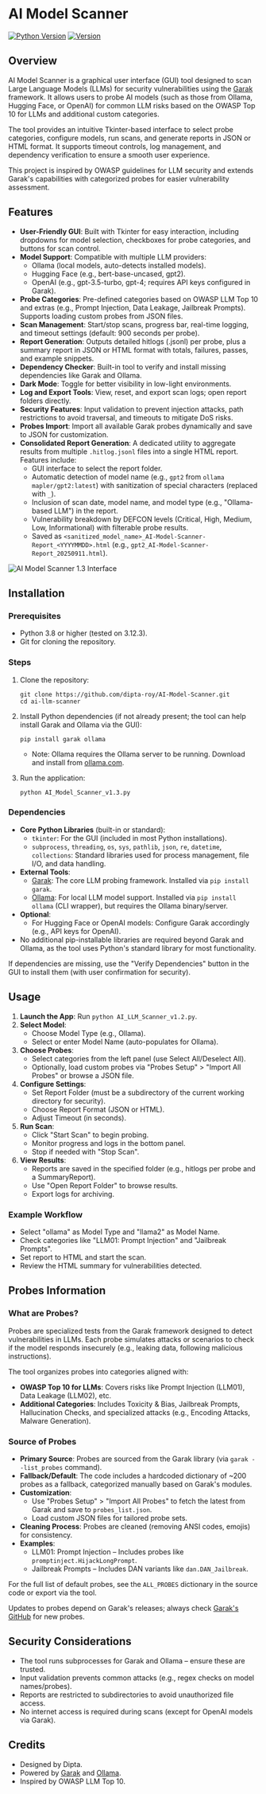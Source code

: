 # AI Model Scanner

[![Python Version](https://img.shields.io/badge/python-3.8%2B-blue)](https://www.python.org/)
[![Version](https://img.shields.io/badge/version-1.3-brightgreen)](https://github.com/dipta-roy/AI-Model-Scanner/releases/tag/v1.3)

## Overview

AI Model Scanner is a graphical user interface (GUI) tool designed to scan Large Language Models (LLMs) for security vulnerabilities using the [Garak](https://github.com/leondz/garak) framework. It allows users to probe AI models (such as those from Ollama, Hugging Face, or OpenAI) for common LLM risks based on the OWASP Top 10 for LLMs and additional custom categories.

The tool provides an intuitive Tkinter-based interface to select probe categories, configure models, run scans, and generate reports in JSON or HTML format. It supports timeout controls, log management, and dependency verification to ensure a smooth user experience.

This project is inspired by OWASP guidelines for LLM security and extends Garak's capabilities with categorized probes for easier vulnerability assessment.

## Features

- **User-Friendly GUI**: Built with Tkinter for easy interaction, including dropdowns for model selection, checkboxes for probe categories, and buttons for scan control.
- **Model Support**: Compatible with multiple LLM providers:
  - Ollama (local models, auto-detects installed models).
  - Hugging Face (e.g., bert-base-uncased, gpt2).
  - OpenAI (e.g., gpt-3.5-turbo, gpt-4; requires API keys configured in Garak).
- **Probe Categories**: Pre-defined categories based on OWASP LLM Top 10 and extras (e.g., Prompt Injection, Data Leakage, Jailbreak Prompts). Supports loading custom probes from JSON files.
- **Scan Management**: Start/stop scans, progress bar, real-time logging, and timeout settings (default: 900 seconds per probe).
- **Report Generation**: Outputs detailed hitlogs (.jsonl) per probe, plus a summary report in JSON or HTML format with totals, failures, passes, and example snippets.
- **Dependency Checker**: Built-in tool to verify and install missing dependencies like Garak and Ollama.
- **Dark Mode**: Toggle for better visibility in low-light environments.
- **Log and Export Tools**: View, reset, and export scan logs; open report folders directly.
- **Security Features**: Input validation to prevent injection attacks, path restrictions to avoid traversal, and timeouts to mitigate DoS risks.
- **Probes Import**: Import all available Garak probes dynamically and save to JSON for customization.
- **Consolidated Report Generation**: A dedicated utility to aggregate results from multiple `.hitlog.jsonl` files into a single HTML report. Features include:
  - GUI interface to select the report folder.
  - Automatic detection of model name (e.g., `gpt2` from `ollama mapler/gpt2:latest`) with sanitization of special characters (replaced with `_`).
  - Inclusion of scan date, model name, and model type (e.g., "Ollama-based LLM") in the report.
  - Vulnerability breakdown by DEFCON levels (Critical, High, Medium, Low, Informational) with filterable probe results.
  - Saved as `<sanitized_model_name>_AI-Model-Scanner-Report_<YYYYMMDD>.html` (e.g., `gpt2_AI-Model-Scanner-Report_20250911.html`).
  
![AI Model Scanner 1.3 Interface](Images/AI_Model_Scanner_Interface.png)

## Installation

### Prerequisites
- Python 3.8 or higher (tested on 3.12.3).
- Git for cloning the repository.

### Steps
1. Clone the repository:
   ```
   git clone https://github.com/dipta-roy/AI-Model-Scanner.git
   cd ai-llm-scanner
   ```

2. Install Python dependencies (if not already present; the tool can help install Garak and Ollama via the GUI):
   ```
   pip install garak ollama
   ```
   - Note: Ollama requires the Ollama server to be running. Download and install from [ollama.com](https://ollama.com/).

3. Run the application:
   ```
   python AI_Model_Scanner_v1.3.py
   ```

### Dependencies
- **Core Python Libraries** (built-in or standard):
  - `tkinter`: For the GUI (included in most Python installations).
  - `subprocess`, `threading`, `os`, `sys`, `pathlib`, `json`, `re`, `datetime`, `collections`: Standard libraries used for process management, file I/O, and data handling.
- **External Tools**:
  - [Garak](https://github.com/leondz/garak): The core LLM probing framework. Installed via `pip install garak`.
  - [Ollama](https://ollama.com/): For local LLM model support. Installed via `pip install ollama` (CLI wrapper), but requires the Ollama binary/server.
- **Optional**:
  - For Hugging Face or OpenAI models: Configure Garak accordingly (e.g., API keys for OpenAI).
- No additional pip-installable libraries are required beyond Garak and Ollama, as the tool uses Python's standard library for most functionality.

If dependencies are missing, use the "Verify Dependencies" button in the GUI to install them (with user confirmation for security).

## Usage

1. **Launch the App**: Run `python AI_LLM_Scanner_v1.2.py`.
2. **Select Model**:
   - Choose Model Type (e.g., Ollama).
   - Select or enter Model Name (auto-populates for Ollama).
3. **Choose Probes**:
   - Select categories from the left panel (use Select All/Deselect All).
   - Optionally, load custom probes via "Probes Setup" > "Import All Probes" or browse a JSON file.
4. **Configure Settings**:
   - Set Report Folder (must be a subdirectory of the current working directory for security).
   - Choose Report Format (JSON or HTML).
   - Adjust Timeout (in seconds).
5. **Run Scan**:
   - Click "Start Scan" to begin probing.
   - Monitor progress and logs in the bottom panel.
   - Stop if needed with "Stop Scan".
6. **View Results**:
   - Reports are saved in the specified folder (e.g., hitlogs per probe and a SummaryReport).
   - Use "Open Report Folder" to browse results.
   - Export logs for archiving.

### Example Workflow
- Select "ollama" as Model Type and "llama2" as Model Name.
- Check categories like "LLM01: Prompt Injection" and "Jailbreak Prompts".
- Set report to HTML and start the scan.
- Review the HTML summary for vulnerabilities detected.

## Probes Information

### What are Probes?
Probes are specialized tests from the Garak framework designed to detect vulnerabilities in LLMs. Each probe simulates attacks or scenarios to check if the model responds insecurely (e.g., leaking data, following malicious instructions).

The tool organizes probes into categories aligned with:
- **OWASP Top 10 for LLMs**: Covers risks like Prompt Injection (LLM01), Data Leakage (LLM02), etc.
- **Additional Categories**: Includes Toxicity & Bias, Jailbreak Prompts, Hallucination Checks, and specialized attacks (e.g., Encoding Attacks, Malware Generation).

### Source of Probes
- **Primary Source**: Probes are sourced from the Garak library (via `garak --list_probes` command).
- **Fallback/Default**: The code includes a hardcoded dictionary of ~200 probes as a fallback, categorized manually based on Garak's modules.
- **Customization**: 
  - Use "Probes Setup" > "Import All Probes" to fetch the latest from Garak and save to `probes_list.json`.
  - Load custom JSON files for tailored probe sets.
- **Cleaning Process**: Probes are cleaned (removing ANSI codes, emojis) for consistency.
- **Examples**:
  - LLM01: Prompt Injection – Includes probes like `promptinject.HijackLongPrompt`.
  - Jailbreak Prompts – Includes DAN variants like `dan.DAN_Jailbreak`.

For the full list of default probes, see the `ALL_PROBES` dictionary in the source code or export via the tool.

Updates to probes depend on Garak's releases; always check [Garak's GitHub](https://github.com/leondz/garak) for new probes.

## Security Considerations
- The tool runs subprocesses for Garak and Ollama – ensure these are trusted.
- Input validation prevents common attacks (e.g., regex checks on model names/probes).
- Reports are restricted to subdirectories to avoid unauthorized file access.
- No internet access is required during scans (except for OpenAI models via Garak).

## Credits
- Designed by Dipta.
- Powered by [Garak](https://github.com/leondz/garak) and [Ollama](https://ollama.com/).
- Inspired by OWASP LLM Top 10.
